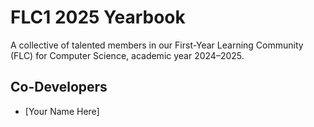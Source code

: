 # FLC1 2025 Yearbook

A collective of talented members in our First-Year Learning Community (FLC) for Computer Science, academic year 2024–2025.

## Co-Developers

- [Your Name Here]
